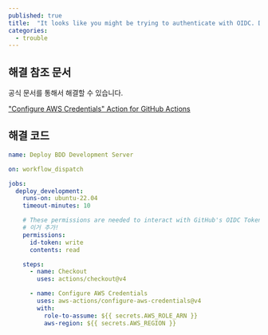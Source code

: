 ```yaml
---
published: true
title:  "It looks like you might be trying to authenticate with OIDC. Did you mean to set the id-token permission? 에러 해결"
categories:
  - trouble
---
```


## 해결 참조 문서

공식 문서를 통해서 해결할 수 있습니다.

["Configure AWS Credentials" Action for GitHub Actions](https://github.com/marketplace/actions/configure-aws-credentials-action-for-github-actions#overview)

## 해결 코드

~~~yml
name: Deploy BDD Development Server

on: workflow_dispatch

jobs:
  deploy_development:
    runs-on: ubuntu-22.04
    timeout-minutes: 10

    # These permissions are needed to interact with GitHub's OIDC Token endpoint.
    # 이거 추가!
    permissions:
      id-token: write
      contents: read

    steps:
      - name: Checkout
        uses: actions/checkout@v4

      - name: Configure AWS Credentials
        uses: aws-actions/configure-aws-credentials@v4
        with:
          role-to-assume: ${{ secrets.AWS_ROLE_ARN }}
          aws-region: ${{ secrets.AWS_REGION }}
~~~